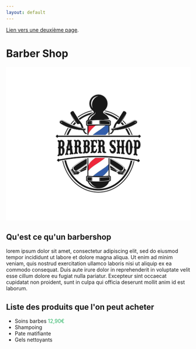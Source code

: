 ```yaml
---
layout: default
---
```




[Lien vers une deuxième page](./another-page.html).

# Barber Shop

![Image du barbershop](img/barbershop.jpg)

## Qu'est ce qu'un barbershop
lorem ipsum dolor sit amet, consectetur adipiscing elit, sed do eiusmod tempor incididunt ut labore et dolore magna aliqua. Ut enim ad minim veniam, quis nostrud exercitation ullamco laboris nisi ut aliquip ex ea commodo consequat. Duis aute irure dolor in reprehenderit in voluptate velit esse cillum dolore eu fugiat nulla pariatur. Excepteur sint occaecat cupidatat non proident, sunt in culpa qui officia deserunt mollit anim id est laborum.

## Liste des produits que l'on peut acheter
 * Soins barbes  <span style="color: #26B260">12,90€ </span>
 * Shampoing
 * Pate matifiante
 * Gels nettoyants




